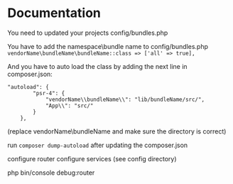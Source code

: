 # Documentation

You need to updated your projects config/bundles.php 

You have to add the namespace\bundle name to config/bundles.php
```vendorName\bundleName\bundleName::class => ['all' => true],```

And you have to auto load the class by adding the next line in composer.json:
```
"autoload": {
        "psr-4": {
            "vendorName\\bundleName\\": "lib/bundleName/src/",
            "App\\": "src/"
        }
    },
```
(replace vendorName\bundleName and make sure the directory is correct)

run ```composer dump-autoload``` after updating the composer.json


configure router
configure services (see config directory)

php bin/console debug:router